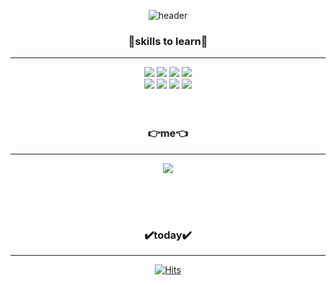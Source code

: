 <div align="center">

![header](https://capsule-render.vercel.app/api?type=waving&color=3A4A51&height=300&section=header&text=JEONG%20JI%20WON&fontSize=50&fontColor=f7f5f5)


<h3 align="center"><b>📝skills to learn📝</b></h3>

- - -

<img src="https://img.shields.io/badge/Python-3766AB?style=flat-square&logo=Python&logoColor=white"/>
<img src="https://img.shields.io/badge/Java-F7DF1E?style=flat-square&logo=JavaScript&logoColor=white"/>
<img src="https://img.shields.io/badge/HTML5-E34F26?style=flat-square&logo=HTML5&logoColor=white"/>
<img src="https://img.shields.io/badge/CSS-1572B6?style=flat-square&logo=CSS3&logoColor=white"/>
</br>
<img src="https://img.shields.io/badge/Node.js-339933?style=flat-square&logo=Node.js&logoColor=white"/>
<img src="https://img.shields.io/badge/PHP-777BB4?style=flat-square&logo=PHP&logoColor=white"/>
<img src="https://img.shields.io/badge/Java-0B4C5F?style=flat-square&logo=Java&logoColor=white"/>
<img src="https://img.shields.io/badge/MySQL-4479A1?style=flat-square&logo=MySQL&logoColor=white"/>
</br>
</br>
</br>
<h3 align="center"<b>👉me👈</b></h3>

- - -

 <a href="https://www.instagram.com/ji_won_0929/" target="_blank"><img src="https://img.shields.io/badge/Instagram-E4405F?style=flat-square&logo=Instagram&logoColor=white"/></a>



</br>
</br>
</br>
<h3 align="center"<b>✔️today✔️</b></h3>

- - -

[![Hits](https://hits.seeyoufarm.com/api/count/incr/badge.svg?url=https%3A%2F%2Fgithub.com%2Fjeongjiwon929&count_bg=%23C3B6ED&title_bg=%23A085CD&icon=&icon_color=%23E7E7E7&title=hits&edge_flat=false)](https://hits.seeyoufarm.com)

